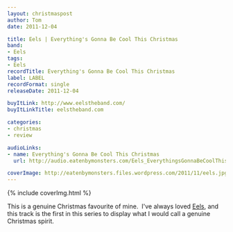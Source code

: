 ```yaml
---
layout: christmaspost
author: Tom
date: 2011-12-04

title: Eels | Everything's Gonna Be Cool This Christmas
band:
- Eels
tags:
- Eels
recordTitle: Everything's Gonna Be Cool This Christmas
label: LABEL
recordFormat: single
releaseDate: 2011-12-04

buyItLink: http://www.eelstheband.com/
buyItLinkTitle: eelstheband.com

categories:
- christmas
- review

audioLinks:
- name: Everything's Gonna Be Cool This Christmas
  url: http://audio.eatenbymonsters.com/Eels_EverythingsGonnaBeCoolThisChristmas.mp3

coverImage: http://eatenbymonsters.files.wordpress.com/2011/11/eels.jpg
---
```


<div>{% include coverImg.html %}</div>

This is a genuine Christmas favourite of mine.  I've always loved [Eels](http://www.eelstheband.com/), and this track is the first in this series to display what I would call a genuine Christmas spirit.
